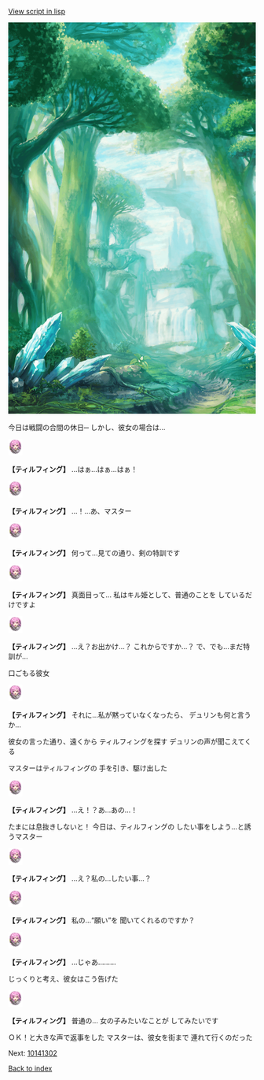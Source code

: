 [View script in lisp](../scripts/10141301.txt)

![forest.png](../images/backgrounds/forest.png)

今日は戦闘の合間の休日─
しかし、彼女の場合は…

<img src="../images/units/101413.png" alt="101413.png" height="34"/>

**【ティルフィング】**
…はぁ…はぁ…はぁ！

<img src="../images/units/101413.png" alt="101413.png" height="34"/>

**【ティルフィング】**
…！…あ、マスター

<img src="../images/units/101413.png" alt="101413.png" height="34"/>

**【ティルフィング】**
何って…見ての通り、剣の特訓です

<img src="../images/units/101413.png" alt="101413.png" height="34"/>

**【ティルフィング】**
真面目って…
私はキル姫として、普通のことを
しているだけですよ

<img src="../images/units/101413.png" alt="101413.png" height="34"/>

**【ティルフィング】**
…え？お出かけ…？
これからですか…？
で、でも…まだ特訓が…

口ごもる彼女

<img src="../images/units/101413.png" alt="101413.png" height="34"/>

**【ティルフィング】**
それに…私が黙っていなくなったら、
デュリンも何と言うか…

彼女の言った通り、遠くから
ティルフィングを探す
デュリンの声が聞こえてくる

マスターはティルフィングの
手を引き、駆け出した

<img src="../images/units/101413.png" alt="101413.png" height="34"/>

**【ティルフィング】**
…え！？あ…あの…！

たまには息抜きしないと！
今日は、ティルフィングの
したい事をしよう…と誘うマスター

<img src="../images/units/101413.png" alt="101413.png" height="34"/>

**【ティルフィング】**
…え？私の…したい事…？

<img src="../images/units/101413.png" alt="101413.png" height="34"/>

**【ティルフィング】**
私の…“願い”を
聞いてくれるのですか？

<img src="../images/units/101413.png" alt="101413.png" height="34"/>

**【ティルフィング】**
…じゃあ………

じっくりと考え、彼女はこう告げた

<img src="../images/units/101413.png" alt="101413.png" height="34"/>

**【ティルフィング】**
普通の…
女の子みたいなことが
してみたいです

ＯＫ！と大きな声で返事をした
マスターは、彼女を街まで
連れて行くのだった

Next: [10141302](10141302.md)

[Back to index](index.md)
